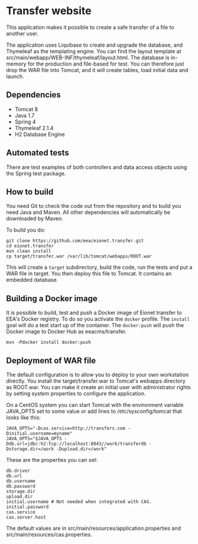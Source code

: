 Transfer website
================

This application makes it possible to create a safe transfer of a file to another user.

The application uses Liquibase to create and upgrade the database, and Thymeleaf as the templating engine.
You can find the layout template at src/main/webapp/WEB-INF/thymeleaf/layout.html. The database is in-memory
for the production and file-based for test. You can therefore just drop the WAR file into Tomcat, and it will
create tables, load initial data and launch.

Dependencies
------------
* Tomcat 8
* Java 1.7
* Spring 4
* Thymeleaf 2.1.4
* H2 Database Engine

Automated tests
---------------
There are test examples of both controllers and data access objects using the Spring test package.

How to build
------------
You need Git to check the code out from the repository and to build you need Java and Maven. All other dependencies will automatically be downloaded by Maven.

To build you do:
```
git clone https://github.com/eea/eionet.transfer.git
cd eionet.transfer
mvn clean install
cp target/transfer.war /var/lib/tomcat/webapps/ROOT.war
```

This will create a `target` subdirectory, build the code, run the tests and put a WAR file in target. You then deploy this file to Tomcat. It contains an embedded database.

Building a Docker image
-----------------------

It is possible to build, test and push a Docker image of Eionet transfer to EEA's Docker registry. To do so you activate the `docker` profile. The `install` goal will do a test start up of the container. The `docker:push` will push the Docker image to Docker Hub as eeacms/transfer.
```
mvn -Pdocker install docker:push
```

Deployment of WAR file
----------------------
The default configuration is to allow you to deploy to your own workstation directly. You install the target/transfer.war to Tomcat's webapps directory as ROOT.war. You can make it create an initial user with administrator rights by setting system properties to configure the application.

On a CentOS system you can start Tomcat with the environment variable JAVA_OPTS set to some value or add lines to /etc/sysconfig/tomcat that looks like this:
```
JAVA_OPTS="-Dcas.service=http://transfers.com -Dinitial.username=myname"
JAVA_OPTS="$JAVA_OPTS -Ddb.url=jdbc:h2:tcp://localhost:8043//work/transferdb -Dstorage.dir=/work -Dupload.dir=/work"
```
These are the properties you can set:
```
db.driver
db.url
db.username
db.password
storage.dir
upload.dir
initial.username # Not needed when integrated with CAS.
initial.password
cas.service
cas.server.host
```
The default values are in src/main/resources/application.properties and src/main/resources/cas.properties.

